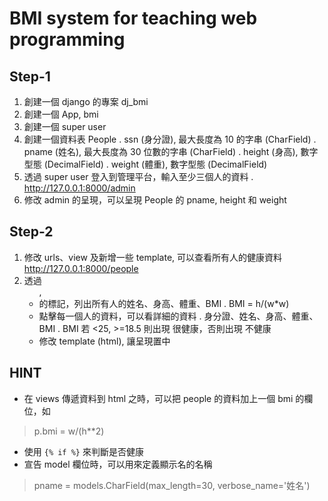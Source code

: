 # BMI system for teaching web programming

## Step-1

1. 創建一個 django 的專案 dj_bmi
2. 創建一個 App, bmi
3. 創建一個 super user
4. 創建一個資料表 People
    . ssn (身分證), 最大長度為 10 的字串 (CharField)
    . pname (姓名), 最大長度為 30 位數的字串 (CharField)
    . height (身高), 數字型態 (DecimalField)
    . weight (體重), 數字型態 (DecimalField)
5. 透過 super user 登入到管理平台，輸入至少三個人的資料
    . http://127.0.0.1:8000/admin 
6. 修改 admin 的呈現，可以呈現 People 的 pname, height 和 weight

## Step-2 
1. 修改 urls、view 及新增一些 template, 可以查看所有人的健康資料
http://127.0.0.1:8000/people
3. 透過 <ul>, <li> 的標記，列出所有人的姓名、身高、體重、BMI
    . BMI = h/(w*w)
3. 點擊每一個人的資料，可以看詳細的資料
    . 身分證、姓名、身高、體重、BMI
    . BMI 若 <25, >=18.5 則出現 很健康，否則出現 不健康
4. 修改 template (html), 讓呈現置中

## HINT

* 在 views 傳遞資料到 html 之時，可以把 people 的資料加上一個 bmi 的欄位，如

> p.bmi = w/(h**2)

* 使用 `{% if %}` 來判斷是否健康
* 宣告 model 欄位時，可以用來定義顯示名的名稱

> pname = models.CharField(max_length=30, verbose_name='姓名')